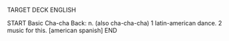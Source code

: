 TARGET DECK
ENGLISH

START
Basic
Cha-cha
Back: n. (also cha-cha-cha) 1 latin-american dance. 2 music for this. [american spanish]
END
